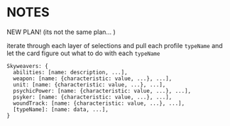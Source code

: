 # NOTES

NEW PLAN! (its not the same plan... )

iterate through each layer of selections and pull each profile `typeName` and let the card figure out what to do with each `typeName`

```
Skyweavers: {
  abilities: [name: description, ...],
  weapon: [name: {characteristic: value, ...}, ...],
  unit: [name: {characteristic: value, ...}, ...],
  psychicPower: [name: {characteristic: value, ...}, ...],
  psyker: [name: {characteristic: value, ...}, ...],
  woundTrack: [name: {characteristic: value, ...}, ...],
  [typeName]: [name: data, ...],
}
```
